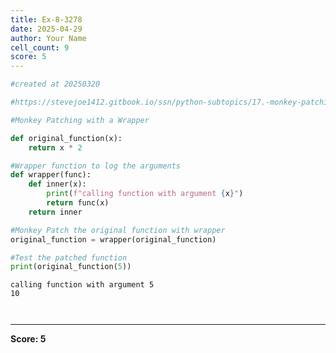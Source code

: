 ```yaml
---
title: Ex-8-3278
date: 2025-04-29
author: Your Name
cell_count: 9
score: 5
---
```


```python
#created at 20250320
```


```python
#https://stevejoe1412.gitbook.io/ssn/python-subtopics/17.-monkey-patching
```


```python
#Monkey Patching with a Wrapper
```


```python
def original_function(x):
    return x * 2
```


```python
#Wrapper function to log the arguments
def wrapper(func):
    def inner(x):
        print(f"calling function with argument {x}")
        return func(x)
    return inner
```


```python
#Monkey Patch the original function with wrapper
original_function = wrapper(original_function)
```


```python
#Test the patched function
print(original_function(5))
```

    calling function with argument 5
    10



```python

```


```python

```


---
**Score: 5**